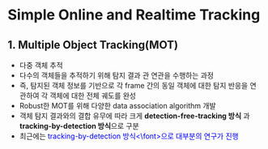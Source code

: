# Simple Online and Realtime Tracking

## 1. Multiple Object Tracking(MOT)
- 다중 객체 추적
- 다수의 객체들을 추적하기 위해 탐지 결과 관 연관을 수행하는 과정
- 즉, 탐지된 객체 정보를 기반으로 각 frame 간의 동일 객체에 대한 탐지 반응을 연관하여 각 객체에 대한 전체 궤도를 완성
- Robust한 MOT를 위해 다양한 data association algorithm 개발
- 객체 탐지 결과와의 결합 유무에 따라 크게 **detection-free-tracking 방식** 과 **tracking-by-detection 방식**으로 구분
- 최근에는 <font color='blue'>tracking-by-detection 방식<\font>으로 대부분의 연구가 진행
